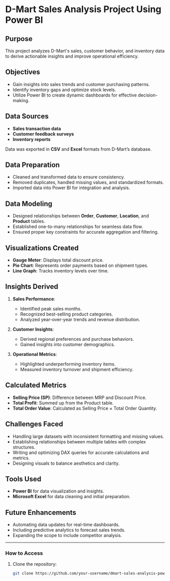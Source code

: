 # D-Mart Sales Analysis Project Using Power BI

## Purpose
This project analyzes D-Mart's sales, customer behavior, and inventory data to derive actionable insights and improve operational efficiency.

## Objectives
- Gain insights into sales trends and customer purchasing patterns.
- Identify inventory gaps and optimize stock levels.
- Utilize Power BI to create dynamic dashboards for effective decision-making.

## Data Sources
- **Sales transaction data**
- **Customer feedback surveys**
- **Inventory reports**

Data was exported in **CSV** and **Excel** formats from D-Mart’s database.

## Data Preparation
- Cleaned and transformed data to ensure consistency.
- Removed duplicates, handled missing values, and standardized formats.
- Imported data into Power BI for integration and analysis.

## Data Modeling
- Designed relationships between **Order**, **Customer**, **Location**, and **Product** tables.
- Established one-to-many relationships for seamless data flow.
- Ensured proper key constraints for accurate aggregation and filtering.

## Visualizations Created
- **Gauge Meter**: Displays total discount price.
- **Pie Chart**: Represents order payments based on shipment types.
- **Line Graph**: Tracks inventory levels over time.

## Insights Derived
1. **Sales Performance**:
   - Identified peak sales months.
   - Recognized best-selling product categories.
   - Analyzed year-over-year trends and revenue distribution.
   
2. **Customer Insights**:
   - Derived regional preferences and purchase behaviors.
   - Gained insights into customer demographics.

3. **Operational Metrics**:
   - Highlighted underperforming inventory items.
   - Measured inventory turnover and shipment efficiency.

## Calculated Metrics
- **Selling Price (SP)**: Difference between MRP and Discount Price.
- **Total Profit**: Summed up from the Product table.
- **Total Order Value**: Calculated as Selling Price × Total Order Quantity.

## Challenges Faced
- Handling large datasets with inconsistent formatting and missing values.
- Establishing relationships between multiple tables with complex structures.
- Writing and optimizing DAX queries for accurate calculations and metrics.
- Designing visuals to balance aesthetics and clarity.

## Tools Used
- **Power BI** for data visualization and insights.
- **Microsoft Excel** for data cleaning and initial preparation.

## Future Enhancements
- Automating data updates for real-time dashboards.
- Including predictive analytics to forecast sales trends.
- Expanding the scope to include competitor analysis.

---

### How to Access
1. Clone the repository:  
   ```bash
   git clone https://github.com/your-username/dmart-sales-analysis-powerbi.git
